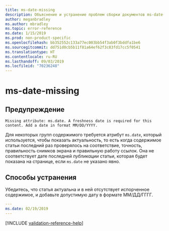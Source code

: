 ```yaml
---
title: ms-date-missing
description: Объяснение и устранение проблем сборки документов ms-date-missing
author: meganbradley
ms.author: mbradley
ms.topic: error-reference
ms.date: 1/15/2019
ms.prod: non-product-specific
ms.openlocfilehash: bb352552c133a77ec003bb54f3ab0f3bddfa1be6
ms.sourcegitcommit: dd751d0cb5b11f81a64ef62f3c83fd17cc5f0541
ms.translationtype: HT
ms.contentlocale: ru-RU
ms.lasthandoff: 09/03/2019
ms.locfileid: "70236248"
---
```

# <a name="ms-date-missing"></a>ms-date-missing

## <a name="warning"></a>Предупреждение

`Missing attribute: ms.date. A freshness date is required for this content. Add a date in format MM/DD/YYYY.`

Для некоторых групп содержимого требуется атрибут `ms.date`, который используется, чтобы показать актуальность, то есть когда содержимое статьи последний раз проверялось на соответствие, точность, правильность снимков экрана и правильную работу ссылок. Она не соответствует дате последней *публикации* статьи, которая будет показана на странице, если `ms.date` не указано явно.

## <a name="resolution"></a>Способы устранения

Убедитесь, что статья актуальна и в ней отсутствует испорченное содержимое, и добавьте допустимую дату в формате ММ/ДД/ГГГГ.

```yml
---
ms.date: 02/19/2019
---
```

<!--make sure to add this file to your includes folder and verify the path-->
[!INCLUDE [validation-reference-help](includes/validation-reference-help.md)]
